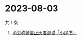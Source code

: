 # 2023-08-03

共 1 条

<!-- BEGIN -->
<!-- 最后更新时间 Thu Aug 03 2023 06:06:22 GMT+0800 (China Standard Time) -->

1. [消息称微信正灰度测试「小绿书」](https://www.zhihu.com/search?q=消息称微信正灰度测试「小绿书」)

<!-- END -->
